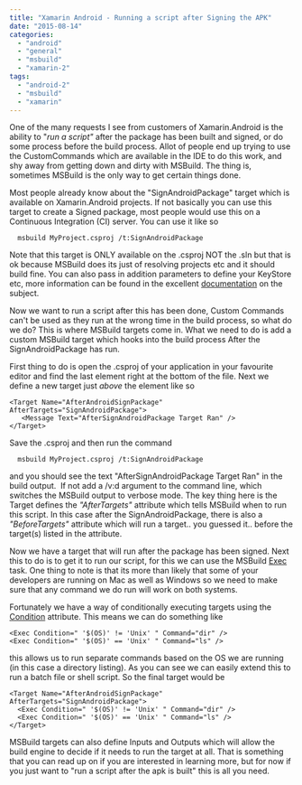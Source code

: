 ```yaml
---
title: "Xamarin Android - Running a script after Signing the APK"
date: "2015-08-14"
categories: 
  - "android"
  - "general"
  - "msbuild"
  - "xamarin-2"
tags: 
  - "android-2"
  - "msbuild"
  - "xamarin"
---
```


One of the many requests I see from customers of Xamarin.Android is the ability to "_run a script"_ after the package has been built and signed, or do some process before the build process. Allot of people end up trying to use the CustomCommands which are available in the IDE to do this work, and shy away from getting down and dirty with MSBuild. The thing is, sometimes MSBuild is the only way to get certain things done.

Most people already know about the "SignAndroidPackage" target which is available on Xamarin.Android projects. If not basically you can use this target to create a Signed package, most people would use this on a Continuous Integration (CI) server. You can use it like so

```
  msbuild MyProject.csproj /t:SignAndroidPackage
```

Note that this target is ONLY available on the .csproj NOT the .sln but that is ok because MSBuild does its just of resolving projects etc and it should build fine. You can also pass in addition parameters to define your KeyStore etc, more information can be found in the excellent [documentation](http://developer.xamarin.com/guides/android/deployment,_testing,_and_metrics/publishing_an_application/part_2_-_signing_the_android_application_package/#_Signing_the_APK_) on the subject.

Now we want to run a script after this has been done, Custom Commands can't be used as they run at the wrong time in the build process, so what do we do? This is where MSBuild targets come in. What we need to do is add a custom MSBuild target which hooks into the build process After the SignAndroidPackage has run.

First thing to do is open the .csproj of your application in your favourite editor and find the last </Project> element right at the bottom of the file. Next we define a new target just _above_ the </Project> element like so

```
<Target Name="AfterAndroidSignPackage" AfterTargets="SignAndroidPackage">
   <Message Text="AfterSignAndroidPackage Target Ran" />
</Target>

```

Save the .csproj and then run the command

```
  msbuild MyProject.csproj /t:SignAndroidPackage
```

and you should see the text "AfterSignAndroidPackage Target Ran" in the build output.  If not add a /v:d argument to the command line, which switches the MSBuild output to verbose mode. The key thing here is the Target defines the _"AfterTargets"_ attribute which tells MSBuild when to run this script. In this case after the SignAndroidPackage, there is also a _"BeforeTargets"_ attribute which will run a target.. you guessed it.. before the target(s) listed in the attribute.

Now we have a target that will run after the package has been signed. Next this to do is to get it to run our script, for this we can use the MSBuild [Exec](https://msdn.microsoft.com/en-us/library/x8zx72cd.aspx) task. One thing to note is that its more than likely that some of your developers are running on Mac as well as Windows so we need to make sure that any command we do run will work on both systems.

Fortunately we have a way of conditionally executing targets using the [Condition](https://msdn.microsoft.com/en-us/library/7szfhaft.aspx) attribute. This means we can do something like

```
<Exec Condition=" '$(OS)' != 'Unix' " Command="dir" />
<Exec Condition=" '$(OS)' == 'Unix' " Command="ls" />

```

this allows us to run separate commands based on the OS we are running (in this case a directory listing). As you can see we can easily extend this to run a batch file or shell script. So the final target would be

```
<Target Name="AfterAndroidSignPackage" AfterTargets="SignAndroidPackage">
  <Exec Condition=" '$(OS)' != 'Unix' " Command="dir" />
  <Exec Condition=" '$(OS)' == 'Unix' " Command="ls" />
</Target>

```

MSBuild targets can also define Inputs and Outputs which will allow the build engine to decide if it needs to run the target at all. That is something that you can read up on if you are interested in learning more, but for now if you just want to "run a script after the apk is built" this is all you need.
